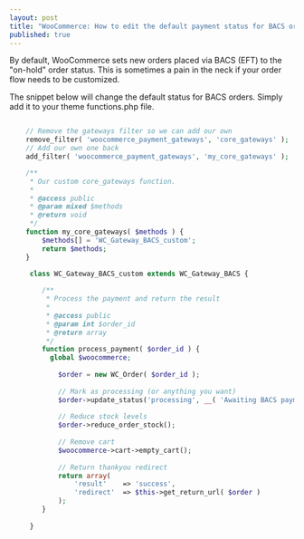 ```yaml
---
layout: post
title: "WooCommerce: How to edit the default payment status for BACS orders"
published: true
---
```





By default, WooCommerce sets new orders placed via BACS (EFT) to the "on-hold" order status. This is sometimes a pain in the neck if your order flow needs to be customized.

The snippet below will change the default status for BACS orders.  Simply add it to your theme functions.php file.

```php

    // Remove the gateways filter so we can add our own
    remove_filter( 'woocommerce_payment_gateways', 'core_gateways' );
    // Add our own one back
    add_filter( 'woocommerce_payment_gateways', 'my_core_gateways' );

    /**
     * Our custom core_gateways function.
     *
     * @access public
     * @param mixed $methods
     * @return void
     */
    function my_core_gateways( $methods ) {
        $methods[] = 'WC_Gateway_BACS_custom';
        return $methods;
    }

     class WC_Gateway_BACS_custom extends WC_Gateway_BACS {
    
        /**
         * Process the payment and return the result
         *
         * @access public
         * @param int $order_id
         * @return array
         */
        function process_payment( $order_id ) {
          global $woocommerce;
    
            $order = new WC_Order( $order_id );
    
            // Mark as processing (or anything you want)
            $order->update_status('processing', __( 'Awaiting BACS payment', 'woocommerce' ));
    
            // Reduce stock levels
            $order->reduce_order_stock();
    
            // Remove cart
            $woocommerce->cart->empty_cart();
    
            // Return thankyou redirect
            return array(
                'result' 	=> 'success',
                'redirect'	=> $this->get_return_url( $order )
            );
        }
    
     }
```
